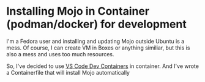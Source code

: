 # Installing Mojo in Container (podman/docker) for development

I'm a Fedora user and installing and updating Mojo outside Ubuntu is a mess. 
Of course, I can create VM in Boxes or anything similiar, but this is also a mess and uses too much resources.

So, I've decided to use [VS Code Dev Containers](https://marketplace.visualstudio.com/items?itemName=ms-vscode-remote.emote-containers)
in container. And I've wrote a Containerfile that will install Mojo automatically
